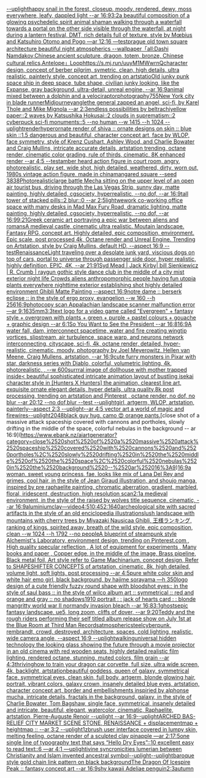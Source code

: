[--uplight](https://www.ebank.nz/aiartgenerator?category=--uplight)[happy snail in the forest, closeup, moody, rendered, dewy, moss everywhere, leafy, dappled light --ar 16:9](https://www.ebank.nz/aiartgenerator?category=happy%2520snail%2520in%2520the%2520forest%2C%2520closeup%2C%2520moody%2C%2520rendered%2C%2520dewy%2C%2520moss%2520everywhere%2C%2520leafy%2C%2520dappled%2520light%2520--ar%252016%3A9)[3:2](https://www.ebank.nz/aiartgenerator?category=3%3A2)[a beautiful composition of a glowing psychedelic spirit animal shaman walking through a waterfall towards a portal on the other side visible through the waterfall, at night during a lantern festival, DMT,  rich details full of texture, style by Mœbius and Katsuhiro Otomo and Pogo —ar 12:16 —test](https://www.ebank.nz/aiartgenerator?category=a%2520beautiful%2520composition%2520of%2520a%2520glowing%2520psychedelic%2520spirit%2520animal%2520shaman%2520walking%2520through%2520a%2520waterfall%2520towards%2520a%2520portal%2520on%2520the%2520other%2520side%2520visible%2520through%2520the%2520waterfall%2C%2520at%2520night%2520during%2520a%2520lantern%2520festival%2C%2520DMT%2C%2520%2520rich%2520details%2520full%2520of%2520texture%2C%2520style%2520by%2520M%C5%93bius%2520and%2520Katsuhiro%2520Otomo%2520and%2520Pogo%2520%E2%80%94ar%252012%3A16%2520%E2%80%94test)[prague old town square architecture beautiful night atmospherics --wallpaper](https://www.ebank.nz/aiartgenerator?category=prague%2520old%2520town%2520square%2520architecture%2520beautiful%2520night%2520atmospherics%2520--wallpaper)[「all:Dashi Namdakov,Chinese ancient sculpture, dragon, totem, bronze,  Chinese cultural relics,Antelope」](https://www.ebank.nz/aiartgenerator?category=%E3%80%8Call%3ADashi%2520Namdakov%2CChinese%2520ancient%2520sculpture%2C%2520dragon%2C%2520totem%2C%2520bronze%2C%2520%2520Chinese%2520cultural%2520relics%2CAntelope%E3%80%8D)[Loop](https://www.ebank.nz/aiartgenerator?category=Loop)[<https://s.mj.run/uuyM1MWwrnQ>](https://www.ebank.nz/aiartgenerator?category=%3Chttps%3A//s.mj.run/uuyM1MWwrnQ%3E)[character design, concept of berber pilgrim, symetric, clean, high details, ultra realistic, painterly style, concept art, trending on artstatio](https://www.ebank.nz/aiartgenerator?category=character%2520design%2C%2520concept%2520of%2520berber%2520pilgrim%2C%2520symetric%2C%2520clean%2C%2520high%2520details%2C%2520ultra%2520realistic%2C%2520painterly%2520style%2C%2520concept%2520art%2C%2520trending%2520on%2520artstatio)[Old junky punk space ship in deep space, tube shape, civilian junky looking, like the Expanse, gray background, ultra-detail, unreal engine, --ar 16:9](https://www.ebank.nz/aiartgenerator?category=Old%2520junky%2520punk%2520space%2520ship%2520in%2520deep%2520space%2C%2520tube%2520shape%2C%2520civilian%2520junky%2520looking%2C%2520like%2520the%2520Expanse%2C%2520gray%2520background%2C%2520ultra-detail%2C%2520unreal%2520engine%2C%2520--ar%252016%3A9)[animal mixed between a dolphin and a velociraptor](https://www.ebank.nz/aiartgenerator?category=animal%2520mixed%2520between%2520a%2520dolphin%2520and%2520a%2520velociraptor)[photography](https://www.ebank.nz/aiartgenerator?category=photography)[75](https://www.ebank.nz/aiartgenerator?category=75)[5](https://www.ebank.nz/aiartgenerator?category=5)[New York city in blade runner](https://www.ebank.nz/aiartgenerator?category=New%2520York%2520city%2520in%2520blade%2520runner)[Midjourney](https://www.ebank.nz/aiartgenerator?category=Midjourney)[angle](https://www.ebank.nz/aiartgenerator?category=angle)[the general zapped an angel, sci-fi, by Karel Thole and Mike Mignola --ar 2:3](https://www.ebank.nz/aiartgenerator?category=the%2520general%2520zapped%2520an%2520angel%2C%2520sci-fi%2C%2520by%2520Karel%2520Thole%2520and%2520Mike%2520Mignola%2520--ar%25202%3A3)[endless possibilities by beltrachi](https://www.ebank.nz/aiartgenerator?category=endless%2520possibilities%2520by%2520beltrachi)[yellow paper::2 waves by Katsushika Hokusai::2 clouds in suprematism::2 cyberpuck sci-fi monuments::5 --no human --w 1415 --h 1024 --uplight](https://www.ebank.nz/aiartgenerator?category=yellow%2520paper%3A%3A2%2520waves%2520by%2520Katsushika%2520Hokusai%3A%3A2%2520clouds%2520in%2520suprematism%3A%3A2%2520cyberpuck%2520sci-fi%2520monuments%3A%3A5%2520--no%2520human%2520--w%25201415%2520--h%25201024%2520--uplight)[render](https://www.ebank.nz/aiartgenerator?category=render)[hyperornate render of shiva :: ornate designs on skin :: blue skin ::1.5 dangerous and beautiful, character concept art, face by WLOP, face symmetry, style of Krenz Cushart, Ashley Wood, and Charlie Bowater and Craig Mullins, intricate accurate details, artstation trending, octane render, cinematic color grading, rule of thirds, cinematic, 8K enhanced render --ar 4:5 --test](https://www.ebank.nz/aiartgenerator?category=hyperornate%2520render%2520of%2520shiva%2520%3A%3A%2520ornate%2520designs%2520on%2520skin%2520%3A%3A%2520blue%2520skin%2520%3A%3A1.5%2520dangerous%2520and%2520beautiful%2C%2520character%2520concept%2520art%2C%2520face%2520by%2520WLOP%2C%2520face%2520symmetry%2C%2520style%2520of%2520Krenz%2520Cushart%2C%2520Ashley%2520Wood%2C%2520and%2520Charlie%2520Bowater%2520and%2520Craig%2520Mullins%2C%2520intricate%2520accurate%2520details%2C%2520artstation%2520trending%2C%2520octane%2520render%2C%2520cinematic%2520color%2520grading%2C%2520rule%2520of%2520thirds%2C%2520cinematic%2C%25208K%2520enhanced%2520render%2520--ar%25204%3A5%2520--test)[amber heard action figure in court room, angry, photorealistic, play set, wide shot, high detailed, weathered, dirty, worn out, 1980s vintage action figure, made in china](https://www.ebank.nz/aiartgenerator?category=amber%2520heard%2520action%2520figure%2520in%2520court%2520room%2C%2520angry%2C%2520photorealistic%2C%2520play%2520set%2C%2520wide%2520shot%2C%2520high%2520detailed%2C%2520weathered%2C%2520dirty%2C%2520worn%2520out%2C%25201980s%2520vintage%2520action%2520figure%2C%2520made%2520in%2520china)[manga](https://www.ebank.nz/aiartgenerator?category=manga)[red square --seed 3838](https://www.ebank.nz/aiartgenerator?category=red%2520square%2520--seed%25203838)[Photorealistic](https://www.ebank.nz/aiartgenerator?category=Photorealistic)[large battle Mecha sitting on the upper level of an open air tourist bus, driving through the Las Vegas Strip, sunny day, matte painting, highly detailed, cgsociety, hyperrealistic, --no dof, --ar 16:9](https://www.ebank.nz/aiartgenerator?category=large%2520battle%2520Mecha%2520sitting%2520on%2520the%2520upper%2520level%2520of%2520an%2520open%2520air%2520tourist%2520bus%2C%2520driving%2520through%2520the%2520Las%2520Vegas%2520Strip%2C%2520sunny%2520day%2C%2520matte%2520painting%2C%2520highly%2520detailed%2C%2520cgsociety%2C%2520hyperrealistic%2C%2520--no%2520dof%2C%2520--ar%252016%3A9)[tall tower of stacked pills::2 blur::0 --ar 2:5](https://www.ebank.nz/aiartgenerator?category=tall%2520tower%2520of%2520stacked%2520pills%3A%3A2%2520blur%3A%3A0%2520--ar%25202%3A5)[light](https://www.ebank.nz/aiartgenerator?category=light)[wework co-working office space with many desks in Mad Max Fury Road, dramatic lighting, matte painting, highly detailed, cgsociety, hyperrealistic, --no dof, --ar 16:9](https://www.ebank.nz/aiartgenerator?category=wework%2520co-working%2520office%2520space%2520with%2520many%2520desks%2520in%2520Mad%2520Max%2520Fury%2520Road%2C%2520dramatic%2520lighting%2C%2520matte%2520painting%2C%2520highly%2520detailed%2C%2520cgsociety%2C%2520hyperrealistic%2C%2520--no%2520dof%2C%2520--ar%252016%3A9)[9:21](https://www.ebank.nz/aiartgenerator?category=9%3A21)[Greek ceramic art portraying a epic war between aliens and romans](https://www.ebank.nz/aiartgenerator?category=Greek%2520ceramic%2520art%2520portraying%2520a%2520epic%2520war%2520between%2520aliens%2520and%2520romans)[A medieval castle, cinematic ultra realistic. Moutain landscape. Fantasy RPG, concept art. Highly detailed, epic composition, environment. Epic scale, post processed 4k, Octane render and Unreal Engine. Trending on Artstation, style by Craig Mullins, default HD, --aspect 16:9 --test](https://www.ebank.nz/aiartgenerator?category=A%2520medieval%2520castle%2C%2520cinematic%2520ultra%2520realistic.%2520Moutain%2520landscape.%2520Fantasy%2520RPG%2C%2520concept%2520art.%2520Highly%2520detailed%2C%2520epic%2520composition%2C%2520environment.%2520Epic%2520scale%2C%2520post%2520processed%25204k%2C%2520Octane%2520render%2520and%2520Unreal%2520Engine.%2520Trending%2520on%2520Artstation%2C%2520style%2520by%2520Craig%2520Mullins%2C%2520default%2520HD%2C%2520--aspect%252016%3A9%2520--test)[Renaissance](https://www.ebank.nz/aiartgenerator?category=Renaissance)[Light traveling over a desolate junk yard, viscious dogs on top of cars, portal to universe through passenger side door, hyper realistic, highly definition, EPIC, 4K, --ar 21:9](https://www.ebank.nz/aiartgenerator?category=Light%2520traveling%2520over%2520a%2520desolate%2520junk%2520yard%2C%2520viscious%2520dogs%2520on%2520top%2520of%2520cars%2C%2520portal%2520to%2520universe%2520through%2520passenger%2520side%2520door%2C%2520hyper%2520realistic%2C%2520highly%2520definition%2C%2520EPIC%2C%25204K%2C%2520--ar%252021%3A9)[1](https://www.ebank.nz/aiartgenerator?category=1)[Syd Mead | Jack Kirby| bill Sienkiewicz | R. Crumb | raygun gothic style dance club in the middle of a city mist exterior night life Crowds aliens anthropomorphic people having fun utopia plants everywhere nighttime exterior establishing shot highly detailed environment Ghibli Matte Painting --aspect 16:9](https://www.ebank.nz/aiartgenerator?category=Syd%2520Mead%2520%7C%2520Jack%2520Kirby%7C%2520bill%2520Sienkiewicz%2520%7C%2520R.%2520Crumb%2520%7C%2520raygun%2520gothic%2520style%2520dance%2520club%2520in%2520the%2520middle%2520of%2520a%2520city%2520mist%2520exterior%2520night%2520life%2520Crowds%2520aliens%2520anthropomorphic%2520people%2520having%2520fun%2520utopia%2520plants%2520everywhere%2520nighttime%2520exterior%2520establishing%2520shot%2520highly%2520detailed%2520environment%2520Ghibli%2520Matte%2520Painting%2520--aspect%252016%3A9)[notre dame :: berserk eclipse :: in the style of ergo proxy, evangelion --w 160 --h 256](https://www.ebank.nz/aiartgenerator?category=notre%2520dame%2520%3A%3A%2520berserk%2520eclipse%2520%3A%3A%2520in%2520the%2520style%2520of%2520ergo%2520proxy%2C%2520evangelion%2520--w%2520160%2520--h%2520256)[16:9](https://www.ebank.nz/aiartgenerator?category=16%3A9)[photocopy scan Appalachian landscape scanner malfunction error —ar 9:16](https://www.ebank.nz/aiartgenerator?category=photocopy%2520scan%2520Appalachian%2520landscape%2520scanner%2520malfunction%2520error%2520%E2%80%94ar%25209%3A16)[35mm](https://www.ebank.nz/aiartgenerator?category=35mm)[3:3](https://www.ebank.nz/aiartgenerator?category=3%3A3)[text logo for a video game called "Evergreen" + fantasy style + overgrown with plants + green + purple + pastel colours + gouache + graphic design --ar 6:1](https://www.ebank.nz/aiartgenerator?category=text%2520logo%2520for%2520a%2520video%2520game%2520called%2520%22Evergreen%22%2520%2B%2520fantasy%2520style%2520%2B%2520overgrown%2520with%2520plants%2520%2B%2520green%2520%2B%2520purple%2520%2B%2520pastel%2520colours%2520%2B%2520gouache%2520%2B%2520graphic%2520design%2520--ar%25206%3A1)[So You Want to See the President --ar 16:8](https://www.ebank.nz/aiartgenerator?category=So%2520You%2520Want%2520to%2520See%2520the%2520President%2520--ar%252016%3A8)[16:9](https://www.ebank.nz/aiartgenerator?category=16%3A9)[A water fall, dam, interconnect spacetime, water and fire creating wingtip vortices, slipstream, air turbulence, space warp, and neurons network interconnecting, cityscape, sci-fi, 4k, octane render, detailed, hyper-realistic, cinematic, moody, photography by Joel Meyerowitz, Hellen van Meene, Craig Mullens, artstation, --ar 16:9](https://www.ebank.nz/aiartgenerator?category=A%2520water%2520fall%2C%2520dam%2C%2520interconnect%2520spacetime%2C%2520water%2520and%2520fire%2520creating%2520wingtip%2520vortices%2C%2520slipstream%2C%2520air%2520turbulence%2C%2520space%2520warp%2C%2520and%2520neurons%2520network%2520interconnecting%2C%2520cityscape%2C%2520sci-fi%2C%25204k%2C%2520octane%2520render%2C%2520detailed%2C%2520hyper-realistic%2C%2520cinematic%2C%2520moody%2C%2520photography%2520by%2520Joel%2520Meyerowitz%2C%2520Hellen%2520van%2520Meene%2C%2520Craig%2520Mullens%2C%2520artstation%2C%2520--ar%252016%3A9)[cute furry monsters in Pixar with star, darkness series with Diablo, colorful, volumetric lighting, 4k, photorealistic, , --w 600](https://www.ebank.nz/aiartgenerator?category=cute%2520furry%2520monsters%2520in%2520Pixar%2520with%2520star%2C%2520darkness%2520series%2520with%2520Diablo%2C%2520colorful%2C%2520volumetric%2520lighting%2C%25204k%2C%2520photorealistic%2C%2520%2C%2520--w%2520600)[surrral image of dollhouse with mother trapped inside](https://www.ebank.nz/aiartgenerator?category=surrral%2520image%2520of%2520dollhouse%2520with%2520mother%2520trapped%2520inside)[< beautiful sophisticated intricate animation layout of bustling isekai character,style in [Hunters X Hunters] the animation, clearest line art, exquisite ornate elegant details, hyper details, ultra quality,8k post processing, trending on artstation and Pinterest , octane render, no dof, no blur --ar 20:12 --no dof,blur --test --uplight](https://www.ebank.nz/aiartgenerator?category=%3C%2520beautiful%2520sophisticated%2520intricate%2520animation%2520layout%2520of%2520bustling%2520isekai%2520character%2Cstyle%2520in%2520%5BHunters%2520X%2520Hunters%5D%2520the%2520animation%2C%2520clearest%2520line%2520art%2C%2520exquisite%2520ornate%2520elegant%2520details%2C%2520hyper%2520details%2C%2520ultra%2520quality%2C8k%2520post%2520processing%2C%2520trending%2520on%2520artstation%2520and%2520Pinterest%2520%2C%2520octane%2520render%2C%2520no%2520dof%2C%2520no%2520blur%2520--ar%252020%3A12%2520--no%2520dof%2Cblur%2520--test%2520--uplight)[girl, artgerm, WLOP, artstation,  painterly--aspect 2:3 --uplight](https://www.ebank.nz/aiartgenerator?category=girl%2C%2520artgerm%2C%2520WLOP%2C%2520artstation%2C%2520%2520painterly--aspect%25202%3A3%2520--uplight)[--ar 4:5 vector art a world of magic and fire](https://www.ebank.nz/aiartgenerator?category=--ar%25204%3A5%2520vector%2520art%2520a%2520world%2520of%2520magic%2520and%2520fire)[wires](https://www.ebank.nz/aiartgenerator?category=wires)[--uplight](https://www.ebank.nz/aiartgenerator?category=--uplight)[2048](https://www.ebank.nz/aiartgenerator?category=2048)[black guy hug. camo 😍 orange pants.](https://www.ebank.nz/aiartgenerator?category=black%2520guy%2520hug.%2520camo%2520%F0%9F%98%8D%2520orange%2520pants.)[close shot of a massive attack spaceship covered with cannons and portholes, slowly drifting in the middle of the space, colorful nebulas in the background -- ar 16:9](https://www.ebank.nz/aiartgenerator?category=close%2520shot%2520of%2520a%2520massive%2520attack%2520spaceship%2520covered%2520with%2520cannons%2520and%2520portholes%2C%2520slowly%2520drifting%2520in%2520the%2520middle%2520of%2520the%2520space%2C%2520colorful%2520nebulas%2520in%2520the%2520background%2520--%2520ar%252016%3A9)[16:9](https://www.ebank.nz/aiartgenerator?category=16%3A9)[a woman, sweet young princess, fae, looks like mix of Lana Del Rey and grimes, cool hair, in the style of Jean Giraud illustration, and shoujo manga, inspired by pre raphaelite painting, chromatic aberration, gradient, marbled, floral, iridescent, destruction, high resolution scan](https://www.ebank.nz/aiartgenerator?category=a%2520woman%2C%2520sweet%2520young%2520princess%2C%2520fae%2C%2520looks%2520like%2520mix%2520of%2520Lana%2520Del%2520Rey%2520and%2520grimes%2C%2520cool%2520hair%2C%2520in%2520the%2520style%2520of%2520Jean%2520Giraud%2520illustration%2C%2520and%2520shoujo%2520manga%2C%2520inspired%2520by%2520pre%2520raphaelite%2520painting%2C%2520chromatic%2520aberration%2C%2520gradient%2C%2520marbled%2C%2520floral%2C%2520iridescent%2C%2520destruction%2C%2520high%2520resolution%2520scan)[2:1](https://www.ebank.nz/aiartgenerator?category=2%3A1)[a medieval environment, in the style of the raised by wolves title sequence, cinematic, --ar 16:9](https://www.ebank.nz/aiartgenerator?category=a%2520medieval%2520environment%2C%2520in%2520the%2520style%2520of%2520the%2520raised%2520by%2520wolves%2520title%2520sequence%2C%2520cinematic%2C%2520--ar%252016%3A9)[aluminium](https://www.ebank.nz/aiartgenerator?category=aluminium)[clay](https://www.ebank.nz/aiartgenerator?category=clay)[—video](https://www.ebank.nz/aiartgenerator?category=%E2%80%94video)[4:5](https://www.ebank.nz/aiartgenerator?category=4%3A5)[10:45](https://www.ebank.nz/aiartgenerator?category=10%3A45)[2:1](https://www.ebank.nz/aiartgenerator?category=2%3A1)[640](https://www.ebank.nz/aiartgenerator?category=640)[archeological site with sacred artifacts in the style of an old enciclopedia illustrations](https://www.ebank.nz/aiartgenerator?category=archeological%2520site%2520with%2520sacred%2520artifacts%2520in%2520the%2520style%2520of%2520an%2520old%2520enciclopedia%2520illustrations)[lush landscape with mountains with cherry trees by Miyazaki Nausicaa Ghibli, 王様ランキング, ranking of kings, spirited away, breath of the wild style, epic composition, clean  --w 1024 --h 1792 --no people](https://www.ebank.nz/aiartgenerator?category=lush%2520landscape%2520with%2520mountains%2520with%2520cherry%2520trees%2520by%2520Miyazaki%2520Nausicaa%2520Ghibli%2C%2520%E7%8E%8B%E6%A7%98%E3%83%A9%E3%83%B3%E3%82%AD%E3%83%B3%E3%82%B0%2C%2520ranking%2520of%2520kings%2C%2520spirited%2520away%2C%2520breath%2520of%2520the%2520wild%2520style%2C%2520epic%2520composition%2C%2520clean%2520%2520--w%25201024%2520--h%25201792%2520--no%2520people)[A blueprint of steampunk style Alchemist's Laboratory,  environment  design,  trending on Pinterest.com  , High quality specular reflection , A lot of equipment for experiments , Many books and paper ,  Copper  edge, in the middle of the image, Brass pipeline,  Black metal foil,  Art style refer to Game Machinarium.  concept design, Refer to SHAPESHIFTER CONCEPTS  of artstation, cinematic,  8k, high detailed,  volume light,  soft lights,  post processing    --ar 4:5](https://www.ebank.nz/aiartgenerator?category=A%2520blueprint%2520of%2520steampunk%2520style%2520Alchemist%27s%2520Laboratory%2C%2520%2520environment%2520%2520design%2C%2520%2520trending%2520on%2520Pinterest.com%2520%2520%2C%2520High%2520quality%2520specular%2520reflection%2520%2C%2520A%2520lot%2520of%2520equipment%2520for%2520experiments%2520%2C%2520Many%2520books%2520and%2520paper%2520%2C%2520%2520Copper%2520%2520edge%2C%2520in%2520the%2520middle%2520of%2520the%2520image%2C%2520Brass%2520pipeline%2C%2520%2520Black%2520metal%2520foil%2C%2520%2520Art%2520style%2520refer%2520to%2520Game%2520Machinarium.%2520%2520concept%2520design%2C%2520Refer%2520to%2520SHAPESHIFTER%2520CONCEPTS%2520%2520of%2520artstation%2C%2520cinematic%2C%2520%25208k%2C%2520high%2520detailed%2C%2520%2520volume%2520light%2C%2520%2520soft%2520lights%2C%2520%2520post%2520processing%2520%2520%2520%2520--ar%25204%3A5)[pure white color skin and white hair emo girl, black background, by hajime sorayama —h 350](https://www.ebank.nz/aiartgenerator?category=pure%2520white%2520color%2520skin%2520and%2520white%2520hair%2520emo%2520girl%2C%2520black%2520background%2C%2520by%2520hajime%2520sorayama%2520%E2%80%94h%2520350)[logo design of a cute friendly fuzzy round shape with bloodshot eyes:: in the style of saul bass :: in the style of wilco album art :: symmetrical :: red and orange and gray  :: no shadows](https://www.ebank.nz/aiartgenerator?category=logo%2520design%2520of%2520a%2520cute%2520friendly%2520fuzzy%2520round%2520shape%2520with%2520bloodshot%2520eyes%3A%3A%2520in%2520the%2520style%2520of%2520saul%2520bass%2520%3A%3A%2520in%2520the%2520style%2520of%2520wilco%2520album%2520art%2520%3A%3A%2520symmetrical%2520%3A%3A%2520red%2520and%2520orange%2520and%2520gray%2520%2520%3A%3A%2520no%2520shadows)[1910 portrait : :  jack of hearts card : : blonde man](https://www.ebank.nz/aiartgenerator?category=1910%2520portrait%2520%3A%2520%3A%2520%2520jack%2520of%2520hearts%2520card%2520%3A%2520%3A%2520blonde%2520man)[gritty world war II normandy invasion bleach --ar 16:8](https://www.ebank.nz/aiartgenerator?category=gritty%2520world%2520war%2520II%2520normandy%2520invasion%2520bleach%2520--ar%252016%3A8)[3:1](https://www.ebank.nz/aiartgenerator?category=3%3A1)[ghosts](https://www.ebank.nz/aiartgenerator?category=ghosts)[epic fantasy landscape, ue5, long zoom, cliffs of dover, --ar 9:20](https://www.ebank.nz/aiartgenerator?category=epic%2520fantasy%2520landscape%2C%2520ue5%2C%2520long%2520zoom%2C%2520cliffs%2520of%2520dover%2C%2520--ar%25209%3A20)[Teddy and the rough riders performing their self titled album release show on July 1st at the Blue Room at Third Man Records](https://www.ebank.nz/aiartgenerator?category=Teddy%2520and%2520the%2520rough%2520riders%2520performing%2520their%2520self%2520titled%2520album%2520release%2520show%2520on%2520July%25201st%2520at%2520the%2520Blue%2520Room%2520at%2520Third%2520Man%2520Records)[atmospheric](https://www.ebank.nz/aiartgenerator?category=atmospheric)[steel](https://www.ebank.nz/aiartgenerator?category=steel)[cyberpunk, rembrandt, crowd, destroyed, architecture, spaces, cold lighting, realistic, wide camera angle, --aspect  16:9 --uplight](https://www.ebank.nz/aiartgenerator?category=cyberpunk%2C%2520rembrandt%2C%2520crowd%2C%2520destroyed%2C%2520architecture%2C%2520spaces%2C%2520cold%2520lighting%2C%2520realistic%2C%2520wide%2520camera%2520angle%2C%2520--aspect%2520%252016%3A9%2520--uplight)[walking](https://www.ebank.nz/aiartgenerator?category=walking)[universal hidden technology the looking glass showing the future through a movie projector in an old cinema with red wooden seats, highly detailed realistic film lighting, rendered octane, stunning, muted colors, film grain --ar 4:3](https://www.ebank.nz/aiartgenerator?category=universal%2520hidden%2520technology%2520the%2520looking%2520glass%2520showing%2520the%2520future%2520through%2520a%2520movie%2520projector%2520in%2520an%2520old%2520cinema%2520with%2520red%2520wooden%2520seats%2C%2520highly%2520detailed%2520realistic%2520film%2520lighting%2C%2520rendered%2520octane%2C%2520stunning%2C%2520muted%2520colors%2C%2520film%2520grain%2520--ar%25204%3A3)[thriving](https://www.ebank.nz/aiartgenerator?category=thriving)[how to train your dragon car corvette, full size, ultra wide screen, 4k, backlight, artstation](https://www.ebank.nz/aiartgenerator?category=how%2520to%2520train%2520your%2520dragon%2520car%2520corvette%2C%2520full%2520size%2C%2520ultra%2520wide%2520screen%2C%25204k%2C%2520backlight%2C%2520artstation)[beautiful goddess, queen of galaxy, symmetrical face, symmetrical eyes, clean skin, full body, artgerm, blonde glowing hair, portrait, vibrant colors, galaxy crown, insanely detailed blue eyes, artstation, character concept art, border and embellishments inspiried by alphonse mucha, intricate details, fractals in the background, galaxy, in the style of Charlie Bowater, Tom Bagshaw, single face, symmetrical, insanely detailed and intricate, beautiful, elegant, watercolor, cinematic,  Raphaelite, artstation, Pierre-Auguste Renoir --uplight --ar 16:9](https://www.ebank.nz/aiartgenerator?category=beautiful%2520goddess%2C%2520queen%2520of%2520galaxy%2C%2520symmetrical%2520face%2C%2520symmetrical%2520eyes%2C%2520clean%2520skin%2C%2520full%2520body%2C%2520artgerm%2C%2520blonde%2520glowing%2520hair%2C%2520portrait%2C%2520vibrant%2520colors%2C%2520galaxy%2520crown%2C%2520insanely%2520detailed%2520blue%2520eyes%2C%2520artstation%2C%2520character%2520concept%2520art%2C%2520border%2520and%2520embellishments%2520inspiried%2520by%2520alphonse%2520mucha%2C%2520intricate%2520details%2C%2520fractals%2520in%2520the%2520background%2C%2520galaxy%2C%2520in%2520the%2520style%2520of%2520Charlie%2520Bowater%2C%2520Tom%2520Bagshaw%2C%2520single%2520face%2C%2520symmetrical%2C%2520insanely%2520detailed%2520and%2520intricate%2C%2520beautiful%2C%2520elegant%2C%2520watercolor%2C%2520cinematic%2C%2520%2520Raphaelite%2C%2520artstation%2C%2520Pierre-Auguste%2520Renoir%2520--uplight%2520--ar%252016%3A9)[--uplight](https://www.ebank.nz/aiartgenerator?category=--uplight)[ARCHED BAS-RELIEF CITY MARKET SCENE STONE, RENAISSANCE + displacementmap + heightmap :: --ar 3:2 --uplight](https://www.ebank.nz/aiartgenerator?category=ARCHED%2520BAS-RELIEF%2520CITY%2520MARKET%2520SCENE%2520STONE%2C%2520RENAISSANCE%2520%2B%2520displacementmap%2520%2B%2520heightmap%2520%3A%3A%2520--ar%25203%3A2%2520--uplight)[1](https://www.ebank.nz/aiartgenerator?category=1)[zbrush user interface covered in lumpy skin, melting feeling, octane render of a sculpted clay pinapple —ar 2:1](https://www.ebank.nz/aiartgenerator?category=zbrush%2520user%2520interface%2520covered%2520in%2520lumpy%2520skin%2C%2520melting%2520feeling%2C%2520octane%2520render%2520of%2520a%2520sculpted%2520clay%2520pinapple%2520%E2%80%94ar%25202%3A1)[7:5](https://www.ebank.nz/aiartgenerator?category=7%3A5)[one single line of typography text that says “Hello Dry Eyes”::10 excellent easy to read text::6  —ar 4:1 —uplight](https://www.ebank.nz/aiartgenerator?category=one%2520single%2520line%2520of%2520typography%2520text%2520that%2520says%2520%E2%80%9CHello%2520Dry%2520Eyes%E2%80%9D%3A%3A10%2520excellent%2520easy%2520to%2520read%2520text%3A%3A6%2520%2520%E2%80%94ar%25204%3A1%2520%E2%80%94uplight)[ivine syncronicities lumerian between Christianity and Islam invented ancestral symbol](https://www.ebank.nz/aiartgenerator?category=ivine%2520syncronicities%2520lumerian%2520between%2520Christianity%2520and%2520Islam%2520invented%2520ancestral%2520symbol)[--uplight](https://www.ebank.nz/aiartgenerator?category=--uplight)[--uplight](https://www.ebank.nz/aiartgenerator?category=--uplight)[baroque style gold chain link pattern on black background](https://www.ebank.nz/aiartgenerator?category=baroque%2520style%2520gold%2520chain%2520link%2520pattern%2520on%2520black%2520background)[The Dragon Of Icespire Peak :: fantasy concept art --ar 16:9](https://www.ebank.nz/aiartgenerator?category=The%2520Dragon%2520Of%2520Icespire%2520Peak%2520%3A%3A%2520fantasy%2520concept%2520art%2520--ar%252016%3A9)[shy kawaii Adeliae penguin](https://www.ebank.nz/aiartgenerator?category=shy%2520kawaii%2520Adeliae%2520penguin)[2:3](https://www.ebank.nz/aiartgenerator?category=2%3A3)[autumn](https://www.ebank.nz/aiartgenerator?category=autumn)